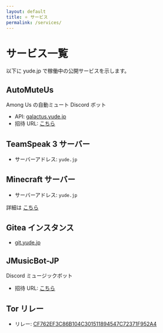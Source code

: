 ```yaml
---
layout: default
title: ⭐ サービス
permalink: /services/
---
```


# サービス一覧
以下に yude.jp で稼働中の公開サービスを示します。

## AutoMuteUs
Among Us の自動ミュート Discord ボット
* API: [galactus.yude.jp](https://galactus.yude.jp)
* 招待 URL: [こちら](https://discord.com/api/oauth2/authorize?client_id=786468213688369152&permissions=8&scope=bot)

## TeamSpeak 3 サーバー
* サーバーアドレス: `yude.jp`

## Minecraft サーバー
* サーバーアドレス: `yude.jp`

詳細は [こちら](/services/minecraft)

## Gitea インスタンス
* [git.yude.jp](https://git.yude.jp)

## JMusicBot-JP
Discord ミュージックボット
* 招待 URL: [こちら](https://discord.com/oauth2/authorize?client_id=429638220456656896&scope=bot&permissions=338963472)

## Tor リレー
* リレー: [CF762EF3C86B104C301511894547C72371F952A4](https://metrics.torproject.org/rs.html#details/CF762EF3C86B104C301511894547C72371F952A4)